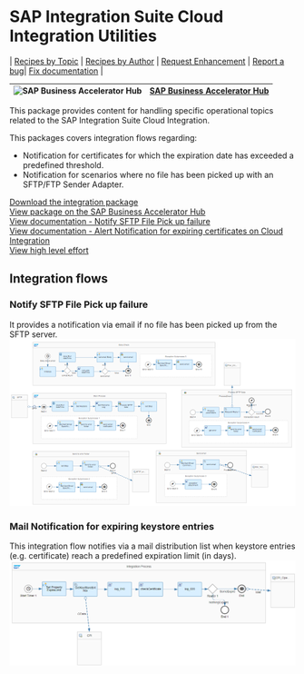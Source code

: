 # SAP Integration Suite Cloud Integration Utilities 

\| [Recipes by Topic](../../readme.md ) \| [Recipes by Author](../../author.md ) \| [Request Enhancement](https://github.com/SAP-samples/cloud-integration-flow/issues/new?assignees=&labels=Recipe%20Fix,enhancement&template=recipe-request.md&title=Improve%20SAP%20Integration%20Suite%20Cloud%20Integration%20Utilities) \| [Report a bug](https://github.com/SAP-samples/cloud-integration-flow/issues/new?assignees=&labels=Recipe%20Fix,bug&template=bug_report.md&title=Issue%20with%20SAP%20Integration%20Suite%20Cloud%20Integration%20Utilities)\| [Fix documentation](https://github.com/SAP-samples/cloud-integration-flow/issues/new?assignees=&labels=Recipe%20Fix,documentation&template=bug_report.md&title=Docu%20fix%20SAP%20Integration%20Suite%20Cloud%20Integration%20Utilities) \| 

 ![SAP Business Accelerator Hub](https://github.com/SAPAPIBusinessHub.png?size=50 ) | [SAP Business Accelerator Hub](https://api.sap.com/allcommunity) | 
 ----|----| 

This package provides content for handling specific operational topics related to the SAP Integration Suite Cloud Integration.

<p>This packages covers integration flows regarding:</p>
<ul>
 <li>Notification for certificates for which the expiration date has exceeded a predefined threshold.</li>
 <li>Notification for scenarios where no file has been picked up with an SFTP/FTP Sender Adapter.</li>
</ul>

[Download the integration package](SAPIntegrationSuiteCloudIntegrationUtilities.zip)\
[View package on the SAP Business Accelerator Hub](https://api.sap.com/package/SAPCloudIntegrationUtilities)\
[View documentation - Notify SFTP File Pick up failure](NotifySFTPFilePickupfailure.pdf)\
[View documentation - Alert Notification for expiring certificates on Cloud Integration](AlertNotificationforexpiringcertificatesontheSAPCloudIntegration.pdf)\
[View high level effort](effort.md)
## Integration flows
### Notify SFTP File Pick up failure 
It provides a notification via email if no file has been picked up from the SFTP server. \
 ![input-image](Notify_SFTP_File_Pick_up_failure.png)
### Mail Notification for expiring keystore entries 
This integration flow notifies via a mail distribution list when keystore entries (e.g. certificate) reach a predefined expiration limit (in days). \
 ![input-image](Mail_Notification_for_expiring_keystore_entries.png)